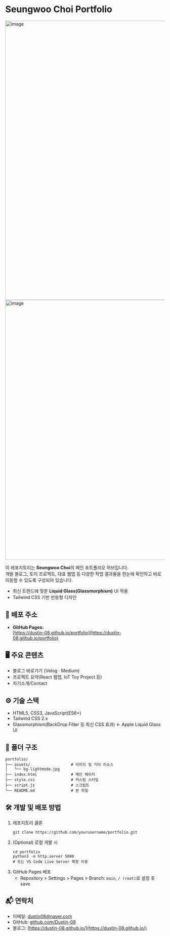 # Seungwoo Choi Portfolio
<img width="1728" height="883" alt="image" src="https://github.com/user-attachments/assets/c06c2f0a-f292-4a97-8c58-b5f8fb6a054d" />
<img width="1728" height="822" alt="image" src="https://github.com/user-attachments/assets/86ad3911-dba1-4ff7-8e31-c91d79c01136" />


이 레포지토리는 **Seungwoo Choi**의 메인 포트폴리오 허브입니다.  
개발 블로그, 토이 프로젝트, 대표 웹앱 등 다양한 작업 결과물을 한눈에 확인하고 바로 이동할 수 있도록 구성되어 있습니다.

- 최신 트렌드에 맞춘 **Liquid Glass(Glassmorphism)** UI 적용
- Tailwind CSS 기반 반응형 디자인

## 🚀 배포 주소
- **GitHub Pages:**  
  [https://dustin-08.github.io/portfolio](https://dustin-08.github.io/portfolio)  

## 🖥 주요 콘텐츠
- 블로그 바로가기 (Velog · Medium)
- 프로젝트 요약(React 웹앱, IoT Toy Project 등)
- 자기소개/Contact

## ⚙️ 기술 스택
- HTML5, CSS3, JavaScript(ES6+)
- Tailwind CSS 2.x
- Glassmorphism(BackDrop Filter 등 최신 CSS 효과) <- Apple Liquid Glass UI

## 📁 폴더 구조
```
portfolio/
├── assets/                  # 이미지 및 기타 리소스
│   └── bg-lightmode.jpg
├── index.html               # 메인 페이지
├── style.css                # 커스텀 스타일
├── script.js                # 스크립트
└── README.md                # 본 파일
```

## 🛠 개발 및 배포 방법

1. 레포지토리 클론
    ```
    git clone https://github.com/yourusername/portfolio.git
    ```
2. (Optional) 로컬 개발 시
    ```
    cd portfolio
    python3 -m http.server 5000
    # 또는 VS Code Live Server 확장 이용
    ```
3. GitHub Pages 배포  
   - Repository > Settings > Pages > Branch: `main`, `/ (root)`로 설정 후 save

## 📬 연락처
- 이메일: dustin08@naver.com
- GitHub: [github.com/Dustin-08](https://github.com/Dustin-08)
- 블로그: [https://dustin-08.github.io/](https://dustin-08.github.io/)
